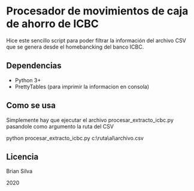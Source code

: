 # Procesador de movimientos de caja de ahorro de ICBC

Hice este sencillo script para poder filtrar la información del archivo CSV que se genera desde el homebancking del banco ICBC.

## Dependencias

* Python 3+
* PrettyTables (para imprimir la informacion en consola)

## Como se usa

Simplemente hay que ejecutar el archivo procesar_extracto_icbc.py pasandole como argumento la ruta del CSV

python procesar_extracto_icbc.py c:\ruta\al\archivo.csv

## Licencia

Brian Silva

2020